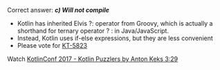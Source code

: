 Correct answer: ***c) Will not compile***

* Kotlin has inherited Elvis ?: operator from Groovy, which is actually 
  a shorthand for ternary operator ? : in Java/JavaScript.
* Instead, Kotlin uses if-else expressions, but they are less convenient
* Please vote for [KT-5823](https://youtrack.jetbrains.com/issue/KT-5823)

Watch [KotlinConf 2017 - Kotlin Puzzlers by Anton Keks 3:29](https://www.youtube.com/watch?v=ukwVzLq_pHk&lc=UgzH3QiIn1vLhtL2M0Z4AaABAg#t=3m29s)
